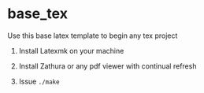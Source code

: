 # base_tex
Use this base latex template to begin any tex project

1. Install Latexmk on your machine 

2. Install Zathura or any pdf viewer with continual refresh 

3. Issue ```./make```

